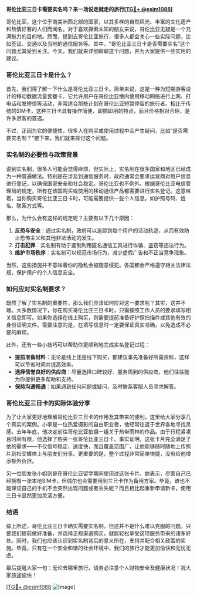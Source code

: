 **哥伦比亚三日卡需要实名吗？来一场说走就走的旅行[[TG💪+ @esim1088](https://t.me/s/esim1088)]**

哥伦比亚，这个位于南美洲西北部的国家，以其多样的自然风光、丰富的文化遗产和热情好客的人们而闻名。对于喜欢探索未知的朋友来说，哥伦比亚无疑是一个充满魅力的目的地。然而，提到去哥伦比亚旅行，很多人都会关心一些实际问题，比如签证、交通以及当地的通信服务等。其中，“哥伦比亚三日卡是否需要实名”这个问题尤其受到关注。今天，我们就来详细聊聊这个问题，并为大家提供一些实用的建议。

### 哥伦比亚三日卡是什么？

首先，我们得了解一下什么是哥伦比亚三日卡。简单来说，这是一种为短期游客设计的移动数据流量套餐卡。它允许用户在哥伦比亚境内使用移动网络进行上网、打电话和发短信等活动，非常适合那些计划在哥伦比亚短暂停留的旅行者。相比于传统的SIM卡，这种三日卡具有操作简便、即插即用的特点，而且价格相对合理，是许多游客的首选。

不过，正因为它的便捷性，很多人在购买或使用过程中会产生疑问，比如“是否需要实名制？”接下来，我们就来探讨这个问题。

### 实名制的必要性与政策背景

说到实名制，很多人可能会觉得麻烦，但实际上，实名制在很多国家和地区已经成为一种普遍做法。特别是在涉及到通信服务时，政府通常会要求运营商对用户信息进行登记，以确保国家安全和社会稳定。哥伦比亚也不例外。根据哥伦比亚电信管理局的规定，所有在该国购买或使用的移动通信产品都需要进行实名登记。这意味着，当你购买哥伦比亚三日卡时，可能需要提供一些个人信息，如护照号码、姓名、联系方式等。

那么，为什么会有这样的规定呢？主要有以下几个原因：

1. **反恐与安全**：通过实名制，政府可以追踪到每个用户的活动轨迹，从而有效防止恐怖主义和其他非法活动的发生。
2. **打击犯罪**：实名制有助于遏制利用匿名通信工具进行诈骗、盗窃等违法行为。
3. **维护市场秩序**：实名制可以规范市场行为，减少虚假广告和不正当竞争现象。

当然，这些措施并不意味着你的隐私会被随意侵犯。各国都会严格遵守相关法律法规，保护用户的个人信息安全。

### 如何应对实名制要求？

既然了解了实名制的重要性，那么我们应该如何应对这一要求呢？其实，这并不难。大多数情况下，你在购买哥伦比亚三日卡时，只需按照工作人员的要求填写相关信息即可。如果你选择在线上购买，则需要提前准备好护照扫描件或其他有效的身份证明文件。需要注意的是，在填写信息时一定要保证真实准确，以免造成不必要的麻烦。

此外，还有一些小技巧可以帮助你更顺利地完成实名登记过程：

- **提前准备材料**：无论是线上还是线下购买，都建议事先准备好所需资料，这样可以节省时间并提高效率。
- **选择信誉良好的供应商**：尽量选择口碑较好、服务周到的供应商，他们往往能为你提供更多帮助和支持。
- **保持沟通畅通**：如果遇到任何问题或疑问，及时联系客服人员寻求解答。

### 哥伦比亚三日卡的实际体验分享

为了让大家更好地理解哥伦比亚三日卡的作用及其带来的便利，这里给大家分享几个真实的案例。小李是一位热爱摄影的自由职业者，他经常往返于世界各地寻找灵感。去年年底，他决定前往哥伦比亚拍摄一组关于热带雨林的作品。由于行程紧凑且时间有限，他选择了购买一张哥伦比亚三日卡。事实证明，这张卡片完全满足了他的需求——不仅信号稳定、速度快，而且覆盖范围广，让他能够随时随地上传照片到社交媒体上与朋友们分享。更重要的是，整个过程非常简单快捷，没有给他增添额外负担。

另一位朋友张小姐则是在哥伦比亚留学期间使用过这张卡片。她表示，尽管自己已经拥有一张本地SIM卡，但偶尔也会需要用到三日卡作为备用方案。毕竟，谁也不能保证自己的手机不会突然出现问题或者丢失呢？而且相比起重新申请新卡，使用三日卡显然更加灵活方便。

### 结语

综上所述，哥伦比亚三日卡确实需要实名制，但这并不是什么难以克服的问题。只要我们提前做好准备，并选择正规渠道购买，就能轻松享受这项服务带来的诸多好处。同时，我们也应该认识到实名制背后的意义所在，支持并配合相关政策的实施。毕竟，只有在一个安全和谐的社会环境中，我们的旅行才能更加愉快和无忧无虑。

最后提醒大家一句：无论去哪里旅行，请务必注意个人财物安全及健康状况！祝大家旅途愉快！

[[TG💪+ @esim1088](https://t.me/s/esim1088) ![Image](https://i.postimg.cc/4NQfJmqS/Snipaste-2025-05-13-00-14-12.png)]